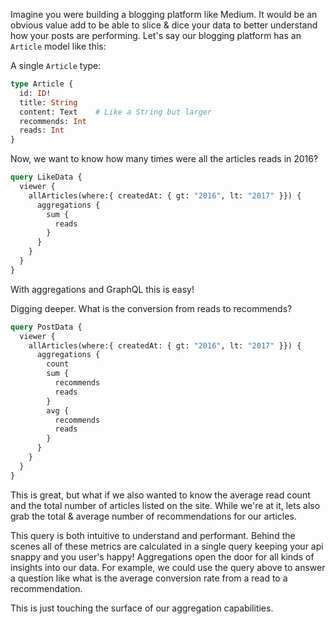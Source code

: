 Imagine you were building a blogging platform like Medium. It would be an obvious value add
to be able to slice & dice your data to better understand how your posts are performing. Let's
say our blogging platform has an `Article` model like this:

A single `Article` type:

```graphql
type Article {
  id: ID!
  title: String
  content: Text    # Like a String but larger
  recommends: Int
  reads: Int
}
```

Now, we want to know how many times were all the articles reads in 2016?

```graphql
query LikeData {
  viewer {
    allArticles(where:{ createdAt: { gt: "2016", lt: "2017" }}) {
      aggregations {
        sum {
          reads
        }
      }
    }
  }
}
```

With aggregations and GraphQL this is easy!

Digging deeper. What is the conversion from reads to recommends?

```graphql
query PostData {
  viewer {
    allArticles(where:{ createdAt: { gt: "2016", lt: "2017" }}) {
      aggregations {
        count
        sum {
          recommends
          reads
        }
        avg {
          recommends
          reads
        }
      }
    }
  }
}
```

This is great, but what if we also wanted to know the average read count and the total number
of articles listed  on the site.
While we're at it, lets also grab the total & average number of recommendations for our articles.

This query is both intuitive to understand and performant. Behind the scenes all of these
metrics are calculated in a single query keeping your api snappy and you user's happy! Aggregations
open the door for all kinds of insights into our data. For example, we could use the query above
to answer a question like what is the average conversion rate from a read to a recommendation.

This is just touching the surface of our aggregation capabilities.
